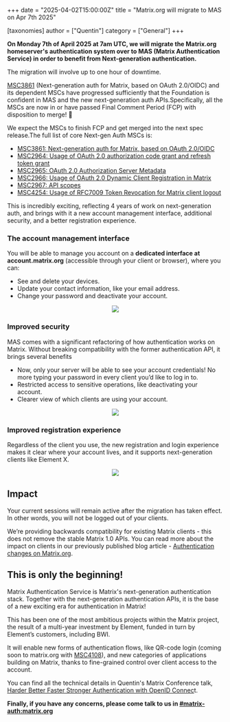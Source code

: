 +++
date = "2025-04-02T15:00:00Z"
title = "Matrix.org will migrate to MAS on Apr 7th 2025"

[taxonomies]
author = ["Quentin"]
category = ["General"]
+++

**On Monday 7th of April 2025 at 7am UTC, we will migrate the Matrix.org homeserver's authentication system over to MAS (Matrix Authentication Service) in order to benefit from Next-generation authentication.**

The migration will involve up to one hour of downtime.

[MSC3861](https://github.com/matrix-org/matrix-spec-proposals/pull/3861) (Next-generation auth for Matrix, based on OAuth 2.0/OIDC) and its dependent MSCs have progressed sufficiently that the Foundation is confident in MAS and the new next-generation auth APIs.Specifically, all the MSCs are now in or have passed Final Comment Period (FCP) with disposition to merge! 🎉

We expect the MSCs to finish FCP and get merged into the next spec release.The full list of core Next-gen Auth MSCs is:

* [MSC3861: Next-generation auth for Matrix, based on OAuth 2.0/OIDC](https://github.com/matrix-org/matrix-spec-proposals/pull/3861)
* [MSC2964: Usage of OAuth 2.0 authorization code grant and refresh token grant](https://github.com/matrix-org/matrix-spec-proposals/pull/2964)
* [MSC2965: OAuth 2.0 Authorization Server Metadata](https://github.com/matrix-org/matrix-spec-proposals/pull/2965)
* [MSC2966: Usage of OAuth 2.0 Dynamic Client Registration in Matrix](https://github.com/matrix-org/matrix-spec-proposals/pull/2966)
* [MSC2967: API scopes](https://github.com/matrix-org/matrix-spec-proposals/pull/2967)
* [MSC4254: Usage of RFC7009 Token Revocation for Matrix client logout](https://github.com/matrix-org/matrix-spec-proposals/pull/4254)

This is incredibly exciting, reflecting 4 years of work on next-generation auth, and brings with it a new account management interface, additional security, and a better registration experience.

<!-- more -->

### The account management interface

You will be able to manage you account on a **dedicated interface at account.matrix.org** (accessible through your client or browser), where you can:

* See and delete your devices.
* Update your contact information, like your email address.
* Change your password and deactivate your account.

<div style="display: grid;place-content:center;">
<img src="/blog/img/mas-devices.webp" />
</div>

### Improved security

MAS comes with a significant refactoring of how authentication works on Matrix. Without breaking compatibility with the former authentication API, it brings several benefits

* Now, only your server will be able to see your account credentials! No more typing your password in every client you’d like to log in to.
* Restricted access to sensitive operations, like deactivating your account.
* Clearer view of which clients are using your account.

<div style="display: grid;place-content:center;">
<img src="/blog/img/mas-grant-access.webp" />
</div>

### Improved registration experience

Regardless of the client you use, the new registration and login experience makes it clear where your account lives, and it supports next-generation clients like Element X.

<div style="display: grid;place-content:center;">
<img src="/blog/img/mas-create-account.webp" />
</div>


## Impact

Your current sessions will remain active after the migration has taken effect. In other words, you will not be logged out of your clients.

We’re providing backwards compatibility for existing Matrix clients - this does not remove the stable Matrix 1.0 APIs. You can read more about the impact on clients in our previously published blog article - [Authentication changes on Matrix.org](https://matrix.org/blog/2025/01/06/authentication-changes/).

## This is only the beginning!

Matrix Authentication Service is Matrix's next-generation authentication stack. Together with the next-generation authentication APIs, it is the base of a new exciting era for authentication in Matrix!

This has been one of the most ambitious projects within the Matrix project, the result of a multi-year investment by Element, funded in turn by Element’s customers, including BWI.

It will enable new forms of authentication flows, like QR-code login (coming soon to matrix.org with [MSC4108](https://github.com/matrix-org/matrix-spec-proposals/pull/4108)), and new categories of applications building on Matrix, thanks to fine-grained control over client access to the account.

You can find all the technical details in Quentin's Matrix Conference talk, [Harder Better Faster Stronger Authentication with OpenID Connec](https://www.youtube.com/watch?v=wOW8keNafdE)t.

**Finally, if you have any concerns, please come talk to us in [#matrix-auth:matrix.org](https://matrix.to/#/#matrix-auth:matrix.org)**
